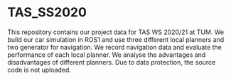 # TAS_SS2020

This repository contains our project data for TAS WS 2020/21 at TUM. We build our car simulation in ROS1 and use three different local planners and two generator for navigation. We record navigation data and evaluate the performance of each local planner. We analyse the advantages and disadvantages of different planners. Due to data protection, the source code is not uploaded.
